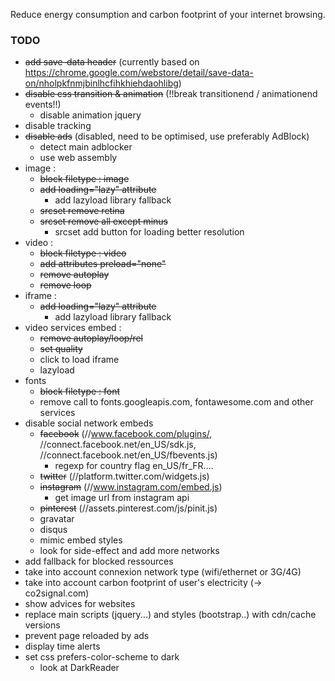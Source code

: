 Reduce energy consumption and carbon footprint of your internet browsing.


### TODO
- ~~add save-data header~~ (currently based on https://chrome.google.com/webstore/detail/save-data-on/nholpkfnmjbinlhcfihkhiehdaohlibg)
- ~~disable css transition & animation~~ (!!break transitionend / animationend events!!)
    + disable animation jquery
- disable tracking
- ~~disable ads~~ (disabled, need to be optimised, use preferably AdBlock)
    + detect main adblocker
    + use web assembly
- image : 
    + ~~block filetype : image~~
    + ~~add loading="lazy" attribute~~ 
        * add lazyload library fallback
    + ~~srcset remove retina~~
    + ~~srcset remove all except minus~~
        * srcset add button for loading better resolution
- video :
    + ~~block filetype : video~~
    + ~~add attributes preload="none"~~
    + ~~remove autoplay~~
    + ~~remove loop~~
- iframe : 
    + ~~add loading="lazy" attribute~~ 
        * add lazyload library fallback
- video services embed :
    + ~~remove autoplay/loop/rel~~
    + ~~set quality~~
    + click to load iframe
    + lazyload
- fonts
    + ~~block filetype : font~~
    + remove call to fonts.googleapis.com, fontawesome.com and other services
- disable social network embeds
    + ~~facebook~~ (//www.facebook.com/plugins/, //connect.facebook.net/en_US/sdk.js, //connect.facebook.net/en_US/fbevents.js)
        * regexp for country flag en_US/fr_FR....
    + ~~twitter~~ (//platform.twitter.com/widgets.js)
    + ~~instagram~~ (//www.instagram.com/embed.js)
        * get image url from instagram api
    + ~~pinterest~~ (//assets.pinterest.com/js/pinit.js)
    + gravatar
    + disqus
    + mimic embed styles
    + look for side-effect and add more networks
- add fallback for blocked ressources
- take into account connexion network type (wifi/ethernet or 3G/4G)
- take into account carbon footprint of user's electricity (-> co2signal.com)
- show advices for websites
- replace main scripts (jquery...) and styles (bootstrap..) with cdn/cache versions
- prevent page reloaded by ads
- display time alerts
- set css prefers-color-scheme to dark
    + look at DarkReader